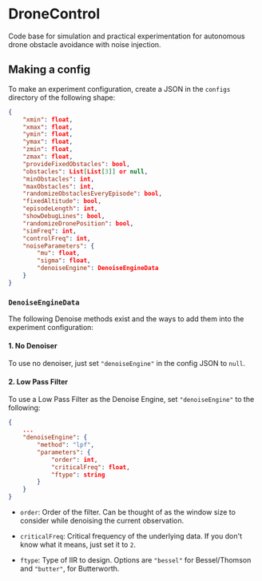 # DroneControl

Code base for simulation and practical experimentation for autonomous drone obstacle avoidance with noise injection.

## Making a config

To make an experiment configuration, create a JSON in the `configs` directory of the following shape:

```json
{
    "xmin": float,
    "xmax": float,
    "ymin": float,
    "ymax": float,
    "zmin": float,
    "zmax": float,
    "provideFixedObstacles": bool,
    "obstacles": List[List[3]] or null,
    "minObstacles": int,
    "maxObstacles": int,
    "randomizeObstaclesEveryEpisode": bool,
    "fixedAltitude": bool,
    "episodeLength": int,
    "showDebugLines": bool,
    "randomizeDronePosition": bool,
    "simFreq": int,
    "controlFreq": int,
    "noiseParameters": {
        "mu": float,
        "sigma": float,
        "denoiseEngine": DenoiseEngineData
    }
}
```
### `DenoiseEngineData`

The following Denoise methods exist and the ways to add them into the experiment configuration:

#### 1. No Denoiser

To use no denoiser, just set `"denoiseEngine"` in the config JSON to `null`.

#### 2. Low Pass Filter

To use a Low Pass Filter as the Denoise Engine, set `"denoiseEngine"` to the following:

```JSON
{
    ...
    "denoiseEngine": {
        "method": "lpf",
        "parameters": {
            "order": int,
            "criticalFreq": float,
            "ftype": string
        }
    }
}
```

* `order`: Order of the filter. Can be thought of as the window size to consider while denoising the current observation.

* `criticalFreq`: Critical frequency of the underlying data. If you don't know what it means, just set it to `2`.

* `ftype`: Type of IIR to design. Options are `"bessel"` for Bessel/Thomson and `"butter"`, for Butterworth.